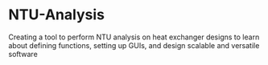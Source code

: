 # NTU-Analysis
Creating a tool to perform NTU analysis on heat exchanger designs to learn about defining functions, setting up GUIs, and design scalable and versatile software
